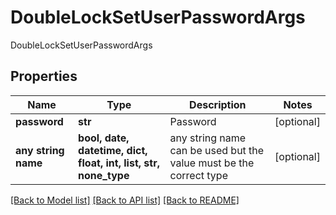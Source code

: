 # DoubleLockSetUserPasswordArgs

DoubleLockSetUserPasswordArgs

## Properties
Name | Type | Description | Notes
------------ | ------------- | ------------- | -------------
**password** | **str** | Password | [optional] 
**any string name** | **bool, date, datetime, dict, float, int, list, str, none_type** | any string name can be used but the value must be the correct type | [optional]

[[Back to Model list]](../README.md#documentation-for-models) [[Back to API list]](../README.md#documentation-for-api-endpoints) [[Back to README]](../README.md)


